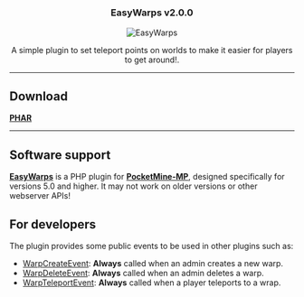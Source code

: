 # <h3 align="center">EasyWarps v2.0.0</h3>
<div align="center">
  
![EasyWarps](https://images-ext-1.discordapp.net/external/-B4gyhX3tHZMWZRgyDRGmNoucDM_b6LDyuc05tzEWyA/https/repository-images.githubusercontent.com/547500502/9cb24fee-b7a4-48eb-a860-359bc8f72f20)

</div>

<p align="center">A simple plugin to set teleport points on worlds to make it easier for players to get around!.</p>

- - - -
## Download
**[PHAR](https://imperazim.cloud/plugins/download/?plugin=easywarps)**

- - - -
## Software support
**[EasyWarps](https://github.com/ImperaZim/EasyWarps)** is a PHP plugin for **[PocketMine-MP](https://github.com/pmmp/PocketMine-MP )**, designed specifically for versions 5.0 and higher.  It may not work on older versions or other webserver APIs! 

## For developers
 The plugin provides some public events to be used in other plugins such as:
-  [WarpCreateEvent](https://github.com/ImperaZim/EasyWarps/blob/main/src/ImperaZim/EasyWarps/events/WarpCreateEvent.php): **Always** called when an admin creates a new warp.
-  [WarpDeleteEvent](https://github.com/ImperaZim/EasyWarps/blob/main/src/ImperaZim/EasyWarps/events/WarpDeleteEvent.php): **Always** called when an admin deletes a warp.
-  [WarpTeleportEvent](https://github.com/ImperaZim/EasyWarps/blob/main/src/ImperaZim/EasyWarps/events/WarpTeleportEvent.php): **Always** called when a player teleports to a wrap.